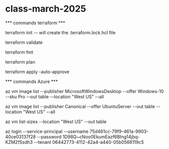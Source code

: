 # class-march-2025

*** commands terraform ***

terraform init   -- will create the .terraform.lock.hcl  file

terraform validate

terraform fmt

terraform plan

terraform apply -auto-approve

*** commands Azure ***

az vm image list --publisher MicrosoftWindowsDesktop --offer Windows-10 --sku Pro --out table --location "West US" --all

az vm image list --publisher Canonical --offer UbuntuServer --out table --location "West US" --all

az vm list-sizes --location "West US" --out table


az login --service-principal --username 75d461cc-79f9-461a-9903-40ce03137f28  --password 1D98Q~cNoo0EkumEazf6BIng14jbq-KZM2fSsdh3 --tenant 06442773-4112-42a4-a440-05b0566119c5

